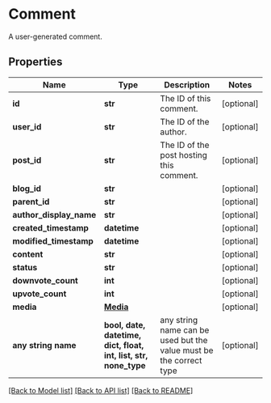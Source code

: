 # Comment

A user-generated comment.

## Properties
Name | Type | Description | Notes
------------ | ------------- | ------------- | -------------
**id** | **str** | The ID of this comment. | [optional] 
**user_id** | **str** | The ID of the author. | [optional] 
**post_id** | **str** | The ID of the post hosting this comment. | [optional] 
**blog_id** | **str** |  | [optional] 
**parent_id** | **str** |  | [optional] 
**author_display_name** | **str** |  | [optional] 
**created_timestamp** | **datetime** |  | [optional] 
**modified_timestamp** | **datetime** |  | [optional] 
**content** | **str** |  | [optional] 
**status** | **str** |  | [optional] 
**downvote_count** | **int** |  | [optional] 
**upvote_count** | **int** |  | [optional] 
**media** | [**Media**](Media.md) |  | [optional] 
**any string name** | **bool, date, datetime, dict, float, int, list, str, none_type** | any string name can be used but the value must be the correct type | [optional]

[[Back to Model list]](../README.md#documentation-for-models) [[Back to API list]](../README.md#documentation-for-api-endpoints) [[Back to README]](../README.md)


